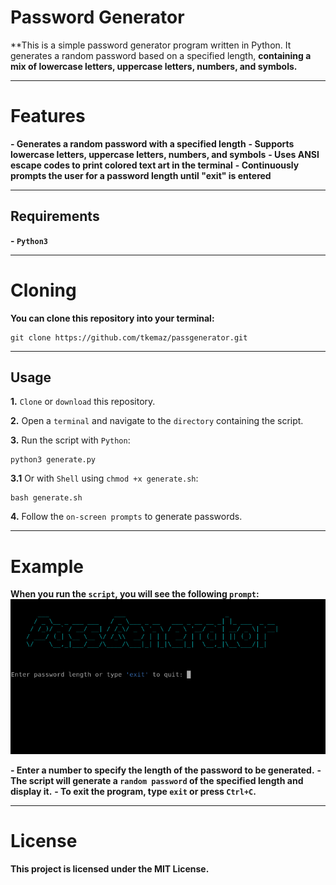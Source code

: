 # Password Generator

**This is a simple password generator program written in Python. It generates a random password based on a specified length, **containing a mix of lowercase letters, uppercase letters, numbers, and symbols.**

--------------
# Features

**- Generates a random password with a specified length**
**- Supports lowercase letters, uppercase letters, numbers, and symbols**
**- Uses ANSI escape codes to print colored text art in the terminal**
**- Continuously prompts the user for a password length until "exit" is entered**

--------------
## Requirements

**- `Python3`** 

--------------
# Cloning

**You can clone this repository into your terminal:**

    git clone https://github.com/tkemaz/passgenerator.git

--------------
## Usage

**1.** `Clone` or `download` this repository.

**2.** Open a `terminal` and navigate to the `directory` containing the script.

**3.** Run the script with `Python`:

    python3 generate.py

**3.1** Or with `Shell` using `chmod +x generate.sh`:

    bash generate.sh
    
**4.** Follow the `on-screen prompts` to generate passwords.

--------------
# Example

**When you run the `script`, you will see the following `prompt`:**
![generate](generate.png)

**- Enter a number to specify the length of the password to be generated.**
**- The script will generate a `random password` of the specified length and display it.**
**- To exit the program, type `exit` or press `Ctrl+C`.**

--------------
# License

**This project is licensed under the MIT License.**


